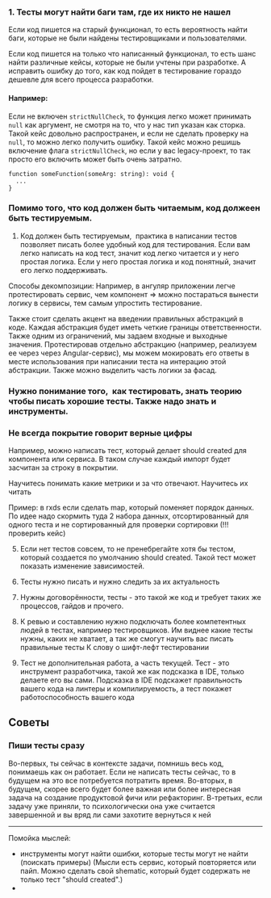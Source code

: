 ### 1. Тесты могут найти баги там, где их никто не нашел
Если код пишется на старый функционал, то есть вероятность найти баги, которые не были найдены тестировщиками и пользователями.

Если код пишется на только что написанный функционал, то есть шанс найти различные кейсы, которые не были учтены при разработке. А исправить ошибку до того, как код пойдет в тестирование гораздо дешевле для всего процесса разработки.

#### Например:

Если не включен `strictNullCheck`, то функция легко может принимать `null` как аргумент, не смотря на то, что у нас тип указан как сторка. Такой кейс довольно распространен, и если не сделать проверку на `null`, то можно легко получить ошибку. Такой кейс можно решишь включение флага `strictNullCheck`, но если у вас legacy-проект, то так просто его включить может быть очень затратно.

```
function someFunction(someArg: string): void {
  ...
}
```



### Помимо того, что код должен быть читаемым, код должеен быть тестируемым.

1. Код должен быть тестируемым,  практика в написании тестов позволяет писать более удобный код для тестирования.
Если вам легко написать на код тест, значит код легко читается и у него простая логика. Если у него простая логика и код понятный, значит его легко поддерживать.

Способы декомпозиции:
Например, в ангуляр приложении легче протестировать сервис, чем компонент => можно постараться вынести логику в сервисы, тем самым упростить тестирование.

Также стоит сделать акцент на введении правильных абстракций в коде. Каждая абстракция будет иметь четкие границы ответственности. Также одним из ограничений, мы задаем входные и выходные значения.
Протестировав отдельно абстракцию (например, реализуем ее через через Angular-сервис), мы можем мокировать его ответы в месте использования при написании теста на интерацию этой абстракции.
Также можно выделить часть логики за фасад.


### Нужно понимание того,  как тестировать, знать теорию чтобы писать хорошие тесты. Также надо знать и инструменты. 

### Не всегда покрытие говорит верные цифры
Например, можно написать тест, который делает should created для компонента или сервиса. 
В таком случае каждый импорт будет засчитан за строку в покрытии.

Научитесь понимать какие метрики и за что отвечают.  Научитесь их читать

Пример: в rxds если сделать map, который поменяет порядок данных. По идее надо скормить туда 2 набора данных, отсортированный для одного теста и не сортированный для проверки сортировки (!!! проверить кейс)

5. Если нет тестов совсем, то не пренебрегайте хотя бы тестом, который создается по умолчанию should created.
Такой тест может показать изменение зависимостей.

5. Тесты нужно писать и нужно следить за их актуальность

6. Нужны договорённости,  тесты - это такой же код и требует таких же процессов, гайдов и прочего. 

7. К ревью и составлению нужно подключать более компетентных людей в тестах,  например тестировщиков. Им виднее какие тесты нужны,  каких не хватает,  а так же смогут научить вас писать правильные тесты 
К слову о шифт-лефт тестировании

8. Тест не дополнительная работа,  а часть текущей.  Тест - это инструмент разработчика, такой же как подсказка в IDE, только делаете его вы сами. 
Подсказка в IDE подскажет правильность вашего кода на линтеры и компилируемость, а тест покажет работоспособность вашего кода

## Советы

### Пиши тесты сразу
Во-первых, ты сейчас в контексте задачи, помнишь весь код, понимаешь как он работает. Если не написать тесты сейчас, то в будущем на это все потребуется потратить время.
Во-вторых, в будущем, скорее всего будет более важная или более интересная задача на создание продуктовой фичи или рефакторинг.
В-третьих, если задачу уже приняли, то психологически она уже считается завершенной и вы вряд ли сами захотите вернуться к ней





__________________________________________________________
Помойка мыслей:
- инструменты могут найти ошибки, которые тесты могут не найти (поискать примеры) (Мысли есть сервис, который повторяется или пайп. Можно сделать свой shematic, который будет содержать не только тест "should created".)
- 
